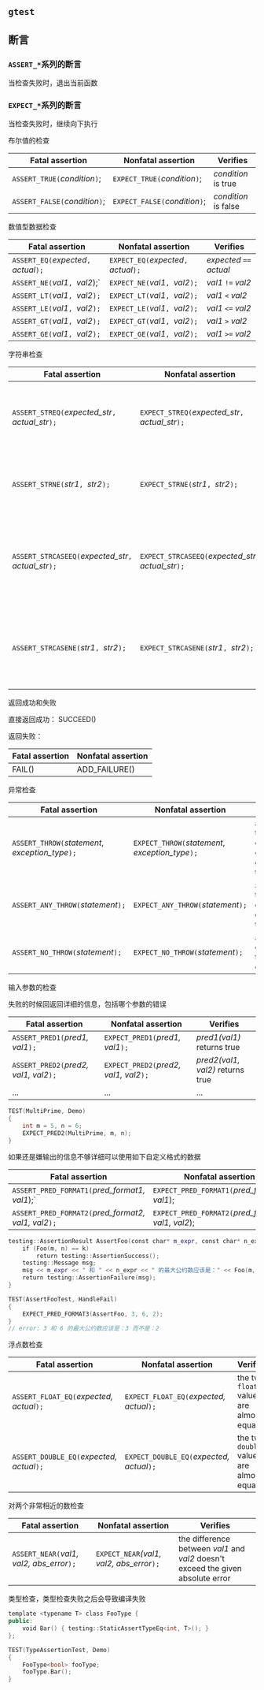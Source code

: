 ## `gtest`



## 断言

### `ASSERT_*`系列的断言

当检查失败时，退出当前函数

### `EXPECT_*`系列的断言

当检查失败时，继续向下执行



布尔值的检查

| **Fatal assertion**            | **Nonfatal assertion**         | **Verifies**         |
| ------------------------------ | ------------------------------ | -------------------- |
| `ASSERT_TRUE(`*condition*`)`;  | `EXPECT_TRUE(`*condition*`)`;  | *condition* is true  |
| `ASSERT_FALSE(`*condition*`)`; | `EXPECT_FALSE(`*condition*`)`; | *condition* is false |

数值型数据检查

| **Fatal assertion**                    | **Nonfatal assertion**                 | **Verifies**             |
| -------------------------------------- | -------------------------------------- | ------------------------ |
| `ASSERT_EQ(`*expected*`, `*actual*`);` | `EXPECT_EQ(`*expected*`, `*actual*`);` | *expected* `==` *actual* |
| `ASSERT_NE(`*val1*`, `*val2*);`        | `EXPECT_NE(`*val1*`, `*val2*`);`       | *val1* `!=` *val2*       |
| `ASSERT_LT(`*val1*`, `*val2*`);`       | `EXPECT_LT(`*val1*`, `*val2*`);`       | *val1* `<` *val2*        |
| `ASSERT_LE(`*val1*`, `*val2*`);`       | `EXPECT_LE(`*val1*`, `*val2*`);`       | *val1* `<=` *val2*       |
| `ASSERT_GT(`*val1*`, `*val2*`);`       | `EXPECT_GT(`*val1*`, `*val2*`);`       | *val1* `>` *val2*        |
| `ASSERT_GE(`*val1*`, `*val2*`);`       | `EXPECT_GE(`*val1*`, `*val2*`);`       | *val1* `>=` *val2*       |

字符串检查

| **Fatal assertion**                                   | **Nonfatal assertion**                                | **Verifies**                                            |
| ----------------------------------------------------- | ----------------------------------------------------- | ------------------------------------------------------- |
| `ASSERT_STREQ(`*expected_str*`, `*actual_str*`);`     | `EXPECT_STREQ(`*expected_str*`, `*actual_str*`);`     | the two C strings have the same content                 |
| `ASSERT_STRNE(`*str1*`, `*str2*`);`                   | `EXPECT_STRNE(`*str1*`, `*str2*`);`                   | the two C strings have different content                |
| `ASSERT_STRCASEEQ(`*expected_str*`, `*actual_str*`);` | `EXPECT_STRCASEEQ(`*expected_str*`, `*actual_str*`);` | the two C strings have the same content, ignoring case  |
| `ASSERT_STRCASENE(`*str1*`, `*str2*`);`               | `EXPECT_STRCASENE(`*str1*`, `*str2*`);`               | the two C strings have different content, ignoring case |

返回成功和失败

直接返回成功： SUCCEED()

返回失败：

| Fatal assertion | Nonfatal assertion |
| --------------- | ------------------ |
| FAIL()          | ADD_FAILURE()      |

 异常检查

| **Fatal assertion**                              | **Nonfatal assertion**                           | **Verifies**                                      |
| ------------------------------------------------ | ------------------------------------------------ | ------------------------------------------------- |
| `ASSERT_THROW(`*statement*, *exception_type*`);` | `EXPECT_THROW(`*statement*, *exception_type*`);` | *statement* throws an exception of the given type |
| `ASSERT_ANY_THROW(`*statement*`);`               | `EXPECT_ANY_THROW(`*statement*`);`               | *statement* throws an exception of any type       |
| `ASSERT_NO_THROW(`*statement*`);`                | `EXPECT_NO_THROW(`*statement*`);`                | *statement* doesn't throw any exception           |

输入参数的检查

失败的时候回返回详细的信息，包括哪个参数的错误

| **Fatal assertion**                    | **Nonfatal assertion**                 | **Verifies**                     |
| -------------------------------------- | -------------------------------------- | -------------------------------- |
| `ASSERT_PRED1(`*pred1, val1*`);`       | `EXPECT_PRED1(`*pred1, val1*`);`       | *pred1(val1)* returns true       |
| `ASSERT_PRED2(`*pred2, val1, val2*`);` | `EXPECT_PRED2(`*pred2, val1, val2*`);` | *pred2(val1, val2)* returns true |
| ...                                    | ...                                    | ...                              |

```cpp
TEST(MultiPrime, Demo)
{
    int m = 5, n = 6;
    EXPECT_PRED2(MultiPrime, m, n);
}
```

如果还是嫌输出的信息不够详细可以使用如下自定义格式的数据

| **Fatal assertion**                                  | **Nonfatal assertion**                             | **Verifies**                             |
| ---------------------------------------------------- | -------------------------------------------------- | ---------------------------------------- |
| `ASSERT_PRED_FORMAT1(`*pred_format1, val1*);`        | `EXPECT_PRED_FORMAT1(`*pred_format1, val1*);       | *pred_format1(val1)* is successful       |
| `ASSERT_PRED_FORMAT2(`*pred_format2, val1, val2*`);` | `EXPECT_PRED_FORMAT2(`*pred_format2, val1, val2*); | *pred_format2(val1, val2)* is successful |

```cpp
testing::AssertionResult AssertFoo(const char* m_expr, const char* n_expr, const char* k_expr, int m, int n, int k) {
    if (Foo(m, n) == k)
        return testing::AssertionSuccess();
    testing::Message msg;
    msg << m_expr << " 和 " << n_expr << " 的最大公约数应该是：" << Foo(m, n) << " 而不是：" << k_expr;
    return testing::AssertionFailure(msg);
}

TEST(AssertFooTest, HandleFail)
{
    EXPECT_PRED_FORMAT3(AssertFoo, 3, 6, 2);
}
// error: 3 和 6 的最大公约数应该是：3 而不是：2
```

浮点数检查

| **Fatal assertion**                       | **Nonfatal assertion**                    | **Verifies**                             |
| ----------------------------------------- | ----------------------------------------- | ---------------------------------------- |
| `ASSERT_FLOAT_EQ(`*expected, actual*`);`  | `EXPECT_FLOAT_EQ(`*expected, actual*`);`  | the two `float` values are almost equal  |
| `ASSERT_DOUBLE_EQ(`*expected, actual*`);` | `EXPECT_DOUBLE_EQ(`*expected, actual*`);` | the two `double` values are almost equal |

对两个非常相近的数检查

| **Fatal assertion**                       | **Nonfatal assertion**                    | **Verifies**                                                 |
| ----------------------------------------- | ----------------------------------------- | ------------------------------------------------------------ |
| `ASSERT_NEAR(`*val1, val2, abs_error*`);` | `EXPECT_NEAR`*(val1, val2, abs_error*`);` | the difference between *val1* and *val2* doesn't exceed the given absolute error |

类型检查，类型检查失败之后会导致编译失败

```cpp
template <typename T> class FooType {
public:
    void Bar() { testing::StaticAssertTypeEq<int, T>(); }
};

TEST(TypeAssertionTest, Demo)
{
    FooType<bool> fooType;
    fooType.Bar();
}
```



